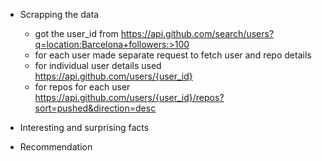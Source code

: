 - Scrapping the data
    - got the user_id from https://api.github.com/search/users?q=location:Barcelona+followers:>100
    - for each user made separate request to fetch user and repo details
    - for individual user details used https://api.github.com/users/{user_id}
    - for repos for each user https://api.github.com/users/{user_id}/repos?sort=pushed&direction=desc

- Interesting and surprising facts

- Recommendation
